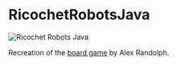 # RicochetRobotsJava

![Ricochet Robots Java](http://i.imgur.com/iEdYFQV.png)

Recreation of the [board game](https://boardgamegeek.com/boardgame/51/ricochet-robots) by Alex Randolph.
